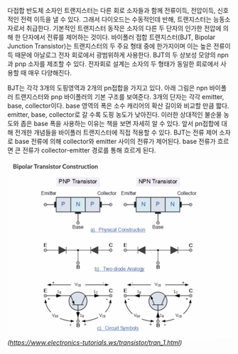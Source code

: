 다접합 반도체 소자인 트랜지스터는 다른 회로 소자들과 함께 전류이득, 전압이득, 신호적인 전력 이득을 낼 수 있다. 그래서 다이오드는 수동적인데 반해, 트랜지스터는 능동소자로서 취급한다. 기본적인 트랜지스터 동작은 소자의 다른 두 단자의 인가한 전압에 의해 한 단자에서 전류를 제어하는 것이다. 바이폴러 접합 트랜지스터(BJT, Bipolar Junction Transistor)는 트랜지스터의 두 주요 형태 중에 한가지이며 이는 높은 전류이득 때문에 아날로그 전자 회로에서 광범위하게 사용한다. BJT의 두 상보성 모양의 npn과 pnp 소자를 제조할 수 있다. 전자회로 설계는 소자의 두 형태가 동일한 회로에서 사용할 때 매우 다양해진다.

BJT는 각각 3개의 도핑영역과 2개의 pn접합을 가지고 있다. 아래 그림은 npn 바이폴러 트랜지스터와 pnp 바이폴러의 기본 구조를 보여준다. 3개의 단자는 각각 emitter, base, collector이다. base 영역의 폭은 소수 캐리어의 확산 길이와 비교할 만큼 짧다. emitter, base, collector로 갈 수록 도핑 농도가 낮아진다. 이러한 상대적인 불순물 농도와 좁은 base 폭을 사용하는 이유는 책을 보면 자세히 알 수 있다. 앞서 pn접합에 대해 전개한 개념들을 바이폴러 트랜지스터에 직접 적용할 수 있다. BJT는 전류 제어 소자로 base 전류에 의해 collector와 emitter 사이의 전류가 제어된다. base 전류가 흐르면 큰 전류가 collector-emitter 경로를 통해 흐르게 된다.

![](images/1.png)
_(https://www.electronics-tutorials.ws/transistor/tran_1.html)_
